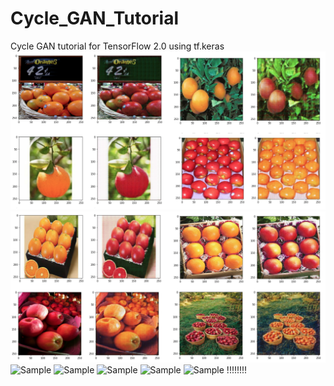 # Cycle_GAN_Tutorial
Cycle GAN tutorial for TensorFlow 2.0 using tf.keras
![Sample](./Sample_Image/WX20190518-000932@2x.png)
![Sample](./Sample_Image/WX20190518-000942@2x.png)
![Sample](https://pro2-bar-s3-cdn-cf4.myportfolio.com/f239caca-1848-4f19-a66a-9006e33644df/f0bb1a9a-b9ed-4992-a07a-1d1cc7c2d9a2_rw_1200.JPG?h=2eaaa15e7c1db59dbfe92b1fb4c868a1)
![Sample](https://1.bp.blogspot.com/-mRTZsfECYwE/W0B9Nbd5N-I/AAAAAAAAKio/3jEPBoQahj0FYRP2f_fOCCobwtdApATGQCLcBGAs/s640/Golden%2BRetriever%2B%25281%2529.jpeg)
![Sample](https://i.pinimg.com/originals/9d/8c/5b/9d8c5b985d05907cbc6.png)
![Sample](https://vetstreet-brightspot.s3.amazonaws.com/55/77/a059e243609b3d7cf69a45a302/puppy-thinkstock-173329848-335sm71913.jpg)
![Sample](https://i.pinimg.com/564x/51/6e/7e/516e7e87d1b106f697f4f1f90b213da4.jpg)
!!!!!!!!
